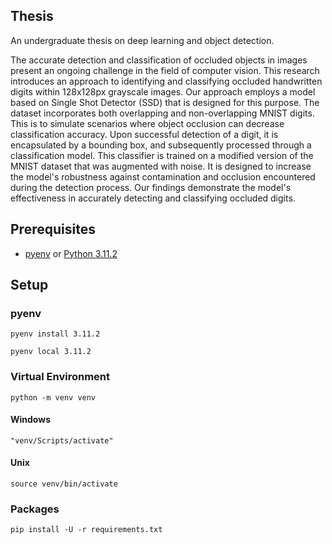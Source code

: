 ## Thesis

An undergraduate thesis on deep learning and object detection.

The accurate detection and classification of occluded objects in images present an ongoing challenge in the field of computer vision. This research introduces an approach to identifying and classifying occluded handwritten digits within 128x128px grayscale images. Our approach employs a model based on Single Shot Detector (SSD) that is designed for this purpose. The dataset incorporates both overlapping and non-overlapping MNIST digits. This is to simulate scenarios where object occlusion can decrease classification accuracy. Upon successful detection of a digit, it is encapsulated by a bounding box, and subsequently processed through a classification model. This classifier is trained on a modified version of the MNIST dataset that was augmented with noise. It is designed to increase the model's robustness against contamination and occlusion encountered during the detection process. Our findings demonstrate the model's effectiveness in accurately detecting and classifying occluded digits.

## Prerequisites

* [pyenv](https://github.com/pyenv/pyenv) or [Python 3.11.2](https://www.python.org/downloads/)


## Setup

### pyenv

```
pyenv install 3.11.2
```

```
pyenv local 3.11.2
```

### Virtual Environment

```
python -m venv venv
```

#### Windows

```
"venv/Scripts/activate"
```

#### Unix

```
source venv/bin/activate
```

### Packages

```
pip install -U -r requirements.txt
```
